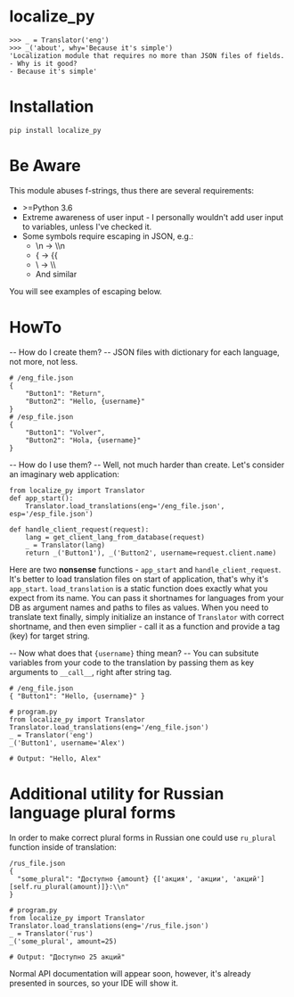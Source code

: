 # localize_py
```
>>> _ = Translator('eng')
>>> _('about', why='Because it's simple')
'Localization module that requires no more than JSON files of fields.
- Why is it good?
- Because it's simple'
```
# Installation
```
pip install localize_py
```
# Be Aware
This module abuses f-strings, thus there are several requirements:
- \>=Python 3.6
- Extreme awareness of user input - I personally wouldn't add user input to variables, unless I've checked it.
- Some symbols require escaping in JSON, e.g.:
    - \n -> \\\n
    - { -> {{
    - \ -> \\\
    - And similar

You will see examples of escaping below.
# HowTo
-- How do I create them?
-- JSON files with dictionary for each language, not more, not less. 
```
# /eng_file.json
{
    "Button1": "Return",
    "Button2": "Hello, {username}"
}
# /esp_file.json
{
    "Button1": "Volver",
    "Button2": "Hola, {username}"
}
```
-- How do I use them?
-- Well, not much harder than create. Let's consider an imaginary web application:
```
from localize_py import Translator
def app_start():
    Translator.load_translations(eng='/eng_file.json', esp='/esp_file.json')

def handle_client_request(request):
    lang = get_client_lang_from_database(request)
    _ = Translator(lang)
    return _('Button1'), _('Button2', username=request.client.name)
```
Here are two **nonsense** functions - `app_start` and `handle_client_request`. 
It's better to load translation files on start of application, that's why it's `app_start`.
`load_translation` is a static function does exactly what you expect from its name. You can pass it shortnames for languages from your DB as argument names and paths to files as values.
When you need to translate text finally, simply initialize an instance of `Translator` with correct shortname, and then even simplier - call it as a function and provide a tag (key) for target string.

-- Now what does that `{username}` thing mean?
-- You can subsitute variables from your code to the translation by passing them as key arguments to `__call__`, right after string tag.
```
# /eng_file.json
{ "Button1": "Hello, {username}" }

# program.py
from localize_py import Translator
Translator.load_translations(eng='/eng_file.json')
_ = Translator('eng')
_('Button1', username='Alex')

# Output: "Hello, Alex"
```

# Additional utility for Russian language plural forms
In order to make correct plural forms in Russian one could use `ru_plural` function inside of translation:
```
/rus_file.json
{
  "some_plural": "Доступно {amount} {['акция', 'акции', 'акций'][self.ru_plural(amount)]}:\\n"
}

# program.py
from localize_py import Translator
Translator.load_translations(eng='/rus_file.json')
_ = Translator('rus')
_('some_plural', amount=25)

# Output: "Доступно 25 акций"
```

Normal API documentation will appear soon, however, it's already presented in sources, so your IDE will show it.
